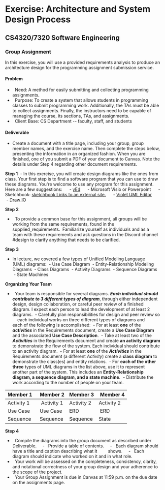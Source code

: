 # Exercise: Architecture and System Design Process
## CS4320/7320 Software Engineering

### **Group Assignment**

In this exercise, you will use a provided requirements analysis to produce an architecture design for the programming assignment submission service.

#### Problem
-   Need: A method for easily submitting and collecting programming assignments.
-   Purpose: To create a system that allows students in programming classes to submit programming work. Additionally, the TAs must be able to collect assignments. Finally, the instructors need to be capable of managing the course, its sections, TAs, and assignments.
-   Client Base: CS Department -- faculty, staff, and students

#### Deliverable
- Create a document with a title page, including your group, group member names, and the exercise name. Then complete the steps below, presenting the information in an organized fashion. When you are finished, one of you submit a PDF of your document to Canvas. Note the details under Step 4 regarding other document requirements.

**Step 1**
 - In this exercise, you will create design diagrams like the ones from class. Your first step is to find a software program that you can use to draw these diagrams. You're welcome to use any program for this assignment. Here are a few suggestions:
     - [yEd](http://www.yworks.com/products/yed)
     - Microsoft Visio or Powerpoint
     - Sketchbook: [sketchbook Links to an external site.](http://www.sketchbook.com/?locale=en)
     - [Violet UML Editor](http://alexdp.free.fr/violetumleditor/page.php)
     - [Draw IO](http://www.draw.io/)

**Step 2**
-   To provide a common base for this assignment, all groups will be
    working from the same requirements, found in the supplied_requirements.  Familiarize yourself as individuals and as a team with these requirements and ask questions in the Discord channel \#design to clarify anything that needs to be clarified.

**Step 3**
- In lecture, we covered a few types of Unified Modeling Language
    (UML) diagrams:
 - Use Case Diagram
 - Entity-Relationship Modeling Diagrams
 - Class Diagrams
 - Activity Diagrams
 - Sequence Diagrams
 - State Machines

__Organizing Your Team__
-   Your team is responsible for several diagrams. ***Each individual should contribute to 3 different types of diagram***, through either independent design, design collaboration, or careful peer review of a finished diagram. I expect each person to lead the development of at least 2 diagrams.
 - Carefully plan responsibilities for design and peer review so
    each individual works on three different types of diagrams and
    each of the following is accomplished:
 - For at least **one** of the ***activities*** in the Requirements document, create a **Use Case Diagram** and the associated **Use Case Description**.
 - Take at least two of the ***Activities*** in the Requirements document and create **an activity diagram** to demonstrate the flow of the system. Each individual should contribute to an activity diagram.
 - For at least **one** of the ***Activities*** in the Requirements document (a different *Activity*) create a **class diagram** to demonstrate the class(es) and entity relations.
 - For **each of the other three** types of UML diagrams in the list above, use it to represent another part of the system. This includes an **Entity-Relationship diagram, a sequence diagram, and a state machine.**
 - Distribute the work according to the number of people on your team. 

| Member 1  | Member 2 | Member 3 |  Member 4 |
| ------------ | ------------ | ------------ | ------------ |
| Activity 1 |  Activity 1 | Activity 2 | Activity 2 |
| Use Case | Use Case | ERD |  ERD |
| Sequence | Sequence | Sequence | State |

**Step 4**
-   Compile the diagrams into the group document as described under Deliverable.
    -   Provide a table of contents.
    -   Each diagram should have a title and caption describing what it
        shows.
    -   Each diagram should indicate who worked on it and in what role.
-   Your work will be assessed on the completeness, consistency, clarity, and notational correctness of your group design and your adherence to the scope of the project.
-   Your Group Assignment is due in Canvas at 11:59 p.m. on the due date on the assignments page.



